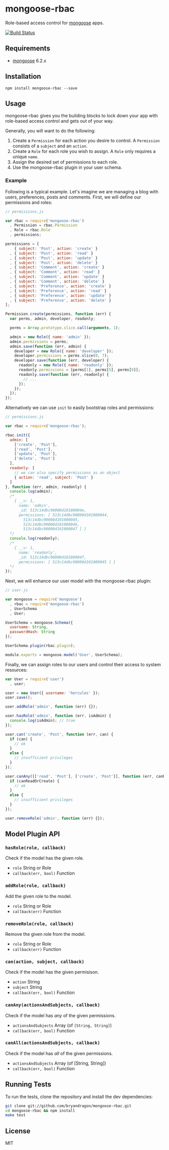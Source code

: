 # mongoose-rbac

Role-based access control for [mongoose](http://mongoosejs.com) apps.

[![Build Status](https://secure.travis-ci.org/bryandragon/mongoose-rbac.png)](http://travis-ci.org/bryandragon/mongoose-rbac)

## Requirements

* [mongoose](https://github.com/learnboost/mongoose/) 6.2.x

## Installation

```
npm install mongoose-rbac --save
```

## Usage

mongoose-rbac gives you the building blocks to lock down your app with role-based access control and gets out of your way.

Generally, you will want to do the following:

1. Create a `Permission` for each action you desire to control. A `Permission` consists of a `subject` and an `action`.
2. Create a `Role` for each role you wish to assign. A `Role` only requires a unique `name`.
3. Assign the desired set of permissions to each role.
4. Use the mongoose-rbac plugin in your user schema.

### Example

Following is a typical example. Let's imagine we are managing a blog with users, preferences, posts and comments. First, we will define our permissions and roles:

```javascript
// permissions.js

var rbac = require('mongoose-rbac')
  , Permission = rbac.Permission
  , Role = rbac.Role
  , permissions;

permissions = [
    { subject: 'Post', action: 'create' }
  , { subject: 'Post', action: 'read' }
  , { subject: 'Post', action: 'update' }
  , { subject: 'Post', action: 'delete' }
  , { subject: 'Comment', action: 'create' }
  , { subject: 'Comment', action: 'read' }
  , { subject: 'Comment', action: 'update' }
  , { subject: 'Comment', action: 'delete' }
  , { subject: 'Preference', action: 'create' }
  , { subject: 'Preference', action: 'read' }
  , { subject: 'Preference', action: 'update' }
  , { subject: 'Preference', action: 'delete' }
];

Permission.create(permissions, function (err) {
  var perms, admin, developer, readonly;

  perms = Array.prototype.slice.call(arguments, 1);

  admin = new Role({ name: 'admin' });
  admin.permissions = perms;
  admin.save(function (err, admin) {
    developer = new Role({ name: 'developer' });
    developer.permissions = perms.slice(0, 7);
    developer.save(function (err, developer) {
      readonly = new Role({ name: 'readonly' });
      readonly.permissions = [perms[1], perms[5], perms[9]];
      readonly.save(function (err, readonly) {
        // ...
      });
    });
  });
});
```

Alternatively we can use `init` to easily bootstrap roles and permissions:

```javascript
// permissions.js

var rbac = require('mongoose-rbac');

rbac.init({
  admin: [
    ['create', 'Post'],
    ['read', 'Post'],
    ['update', 'Post'],
    ['delete', 'Post']
  ],
  readonly: [
    // we can also specify permissions as an object
    { action: 'read', subject: 'Post' }
  ]
}, function (err, admin, readonly) {
  console.log(admin);
  /*
    { __v: 1,
      name: 'admin',
      _id: 513c14dbc90000d10100004e,
      permissions: [ 513c14dbc90000d101000044,
        513c14dbc90000d101000045,
        513c14dbc90000d101000046,
        513c14dbc90000d101000047 ] }
  */
  console.log(readonly);
  /*
    { __v: 1,
      name: 'readonly',
      _id: 513c14dbc90000d10100004f,
      permissions: [ 513c14dbc90000d101000045 ] }
  */
});
```

Next, we will enhance our user model with the mongoose-rbac plugin:

```javascript
// user.js

var mongoose = require('mongoose')
  , rbac = require('mongoose-rbac')
  , UserSchema
  , User;

UserSchema = mongoose.Schema({
  username: String,
  passwordHash: String
});

UserSchema.plugin(rbac.plugin);

module.exports = mongoose.model('User', UserSchema);
```

Finally, we can assign roles to our users and control their access to system resources:

```javascript
var User = require('user')
  , user;

user = new User({ username: 'hercules' });
user.save();

user.addRole('admin', function (err) {});

user.hasRole('admin', function (err, isAdmin) {
  console.log(isAdmin); // true
});

user.can('create', 'Post', function (err, can) {
  if (can) {
    // ok
  }
  else {
    // insufficient privileges
  }
});

user.canAny([['read', 'Post'], ['create', 'Post']], function (err, canReadOrCreate) {
  if (canReadOrCreate) {
    // ok
  }
  else {
    // insufficient privileges
  }
});

user.removeRole('admin', function (err) {});
```

## Model Plugin API

### `hasRole(role, callback)`

Check if the model has the given role.

* `role` String or Role
* `callback(err, bool)` Function

### `addRole(role, callback)`

Add the given role to the model.

* `role` String or Role
* `callback(err)` Function

### `removeRole(role, callback)`

Remove the given role from the model.

* `role` String or Role
* `callback(err)` Function

### `can(action, subject, callback)`

Check if the model has the given permisison.

* `action` String
* `subject` String
* `callback(err, bool)` Function

### `canAny(actionsAndSubjects, callback)`

Check if the model has _any_ of the given permissions.

* `actionsAndSubjects` Array (of `[String, String]`)
* `callback(err, bool)` Function

### `canAll(actionsAndSubjects, callback)`

Check if the model has _all_ of the given permissions.

* `actionsAndSubjects` Array (of [String, String])
* `callback(err, bool)` Function

## Running Tests

To run the tests, clone the repository and install the dev dependencies:

```bash
git clone git://github.com/bryandragon/mongoose-rbac.git
cd mongoose-rbac && npm install
make test
```

## License

MIT

